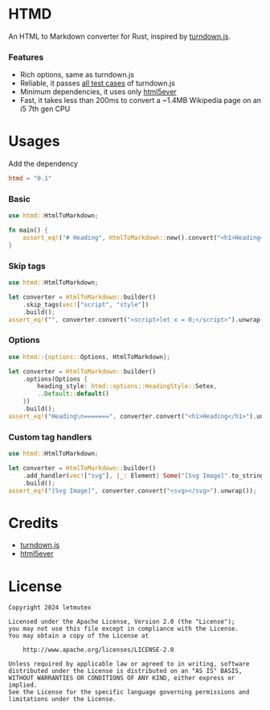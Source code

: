 # HTMD

An HTML to Markdown converter for Rust, inspired by [turndown.js](https://github.com/mixmark-io/turndown).

### Features

- Rich options, same as turndown.js
- Reliable, it passes [all test cases](https://github.com/mixmark-io/turndown/blob/master/test/index.html) of turndown.js
- Minimum dependencies, it uses only [html5ever](https://github.com/servo/html5ever)
- Fast, it takes less than 200ms to convert a ~1.4MB Wikipedia page on an i5 7th gen CPU

# Usages

Add the dependency

```toml
htmd = "0.1"
```

### Basic

```rust
use htmd::HtmlToMarkdown;

fn main() {
    assert_eq!("# Heading", HtmlToMarkdown::new().convert("<h1>Heading</h1>").unwrap());
}
```

### Skip tags

```rust
use htmd::HtmlToMarkdown;

let converter = HtmlToMarkdown::builder()
    .skip_tags(vec!["script", "style"])
    .build();
assert_eq!("", converter.convert("<script>let x = 0;</script>").unwrap());
```

### Options

```rust
use htmd::{options::Options, HtmlToMarkdown};

let converter = HtmlToMarkdown::builder()
    .options(Options {
        heading_style: htmd::options::HeadingStyle::Setex,
        ..Default::default()
    })
    .build();
assert_eq!("Heading\n=======", converter.convert("<h1>Heading</h1>").unwrap());
```

### Custom tag handlers

```rust
use htmd::HtmlToMarkdown;

let converter = HtmlToMarkdown::builder()
    .add_handler(vec!["svg"], |_: Element| Some("[Svg Image]".to_string()))
    .build();
assert_eq!("[Svg Image]", converter.convert("<svg></svg>").unwrap());
```

# Credits

- [turndown.js](https://github.com/mixmark-io/turndown)
- [html5ever](https://github.com/servo/html5ever)

# License

```
Copyright 2024 letmutex

Licensed under the Apache License, Version 2.0 (the "License");
you may not use this file except in compliance with the License.
You may obtain a copy of the License at

    http://www.apache.org/licenses/LICENSE-2.0

Unless required by applicable law or agreed to in writing, software
distributed under the License is distributed on an "AS IS" BASIS,
WITHOUT WARRANTIES OR CONDITIONS OF ANY KIND, either express or implied.
See the License for the specific language governing permissions and
limitations under the License.
```
